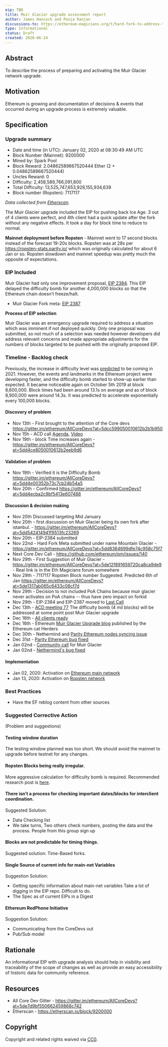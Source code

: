```yaml
---
eip: TBD
title: Muir Glacier upgrade assessment report
author: James Hancock and Pooja Ranjan 
discussions-to: https://ethereum-magicians.org/t/hard-fork-to-address-the-ice-age-eip-2387
type: Informational
status: Draft
created: 2020-06-24
---
```


## Abstract

To describe the process of preparing and activating the Muir Glacier network upgrade.

## Motivation

Ethereum is growing and documentation of decisions & events that occurred during an upgrade process is extremely valuable.

## Specification

### Upgrade summary 
* Date and time (in UTC): January 02, 2020 at 08:30:49 AM UTC
* Block Number (Mainnet): 9200000
* Mined by: Spark Pool
* Block Reward: 2.04862589667520444 Ether (2 + 0.04862589667520444)
* Uncles Reward: 0
* Difficulty: 2,458,589,766,091,800
* Total Difficulty: 13,525,747,653,928,155,934,639
* Block number (Ropsten): 7117117

*Data collected from [Etherscan](https://etherscan.io/block/9200000).*


The Muir Glacier upgrade included the EIP for pushing back Ice Age. 3 out of 4 clients were perfect, and 4th client had a quick update after the fork without any negative effects. It took a day for block time to reduce to normal.

**Mainnet deployment before Ropsten** - Mainnet went to 17 second blocks instead of the forecast 19-20s blocks. Ropsten was at 28s per https://ropsten-stats.parity.io/ which was originally calculated for about 6 Jan or so. Ropsten slowdown and mainnet speedup was pretty much the opposite of expectations. 


### EIP Included 

Muir Glacier had only one improvement proposal, [EIP 2384](https://eips.ethereum.org/EIPS/eip-2384). This EIP delayed the difficulty bomb for another 4,000,000 blocks so that the Ethereum chain doesn’t freeze/halt. 

* Muir Glacier Fork meta: [EIP 2387](https://eips.ethereum.org/EIPS/eip-2387) 

**Process of EIP selection**

Muir Glacier was an emergency upgrade required to address a situation which was imminent if not deployed quickly. Only one proposal was submitted, so not much of a selection was needed however developers did address relevant concerns and made appropriate adjustments for the numbers of blocks targeted to be pushed with the originally proposed EIP.

### Timeline - Backlog check

Previously, the increase in difficulty level was [predicted](https://www.reddit.com/r/ethereum/comments/4iozgf/in_around_14_month_the_difficulty_bomb_will_make/d30c0lq/) to be coming in 2021. However, the events and landmarks in the Ethereum project were developing faster, and the difficulty bomb started to show-up earlier than expected. It became noticeable again on October 5th 2019 at block 8,600,000. Block times had been around 13.1s on average and as of block 8,900,000 were around 14.3s. It was predicted to accelerate exponentially every 100,000 blocks. 

#### Discovery of problem 
* Nov 13th - First brought to the attention of the Core devs https://gitter.im/ethereum/AllCoreDevs?at=5dcc599050010612b2b1b950
* Nov 15h - ACD call [Agenda](https://github.com/ethereum/pm/issues/138), [Video](https://youtu.be/3qZFiETlDtk?t=3457)
* Nov 19th - block Time increases again - https://gitter.im/ethereum/AllCoreDevs?at=5dd4ce8050010612b2eeb9d6

#### Validation of problem
* Nov 19th - Verified it is the Difficulty Bomb https://gitter.im/ethereum/AllCoreDevs?at=5dd4e00352b73c7cb24b54a5
* Nov 20th - Confirmed https://gitter.im/ethereum/AllCoreDevs?at=5dd4ecba2c9bf5413e607488

#### Discussion & decision making 
* Nov 20th Discussed targeting Mid January
* Nov 20th - first discussion on Muir Glacier being its own fork after istanbul. - https://gitter.im/ethereum/AllCoreDevs?at=5dd542414941f9513fc23269
* Nov 20th - EIP-2384 submitted
* Nov 22nd - Hard Fork Meta submitted under name Mountain Glacier - https://gitter.im/ethereum/AllCoreDevs?at=5dd8364699dfe74c958c75f7 
* Next Core Dev Call - https://github.com/ethereum/pm/issues/140
* Nov 29th -  First Suggestion of Muir Glacier - https://gitter.im/ethereum/AllCoreDevs?at=5de12f891659720ca8ca9de9 - Real link is in the Eth Magicians forum somewhere
* Nov 29th - 7117117 Ropsten Block number Suggested. Predicted 6th of Jan https://gitter.im/ethereum/AllCoreDevs?at=5de1317ab065c6433c08cf7d
* Nov 29th - Decision to not included PoA Chains because muir glacier never activates on PoA chains -- thus have zero impact on forkid
* Nov 29th - EIP-2384 and EIP-2387 moved to [Last Call](https://github.com/ethereum/EIPs/pull/2408)
* Dec 13th - [ACD meeting 77](https://github.com/ethereum/pm/blob/master/All%20Core%20Devs%20Meetings/Meeting%2077.md) The difficulty bomb (4 mil blocks) will be addressed at some point post Muir Glacier upgrade
* Dec 16th - [All clients ready](https://gitter.im/ethereum/AllCoreDevs?at=5df82418578ecf4b1fb7991a)
* Dec 16th - Ethereum [Muir Glacier Upgrade blog](https://medium.com/ethereum-cat-herders/ethereum-muir-glacier-upgrade-89b8cea5a210) published by the Ethereum cat Herders
* Dec 30th - Nethermind and [Parity Ethereum nodes syncing issue](https://gitter.im/ethereum/AllCoreDevs?at=5e0abb7e2640a676295a0d6d) 
* Dec 31st - [Parity Ethereum bug fixed](https://www.parity.io/new-parity-ethereum-update-protects-against-possible-attack/)
* Jan 02nd - [Community call](https://gitter.im/ethereum/AllCoreDevs?at=5e0da713eaa2cd096fde7365) for Muir Glacier 
* Jan 02nd - [Nethermind's bug fixed](https://gitter.im/ethereum/AllCoreDevs?at=5e0ddf550fd3413f4c942e6c)

#### Implementation
* Jan 02, 2020: Activation on [Ethereum main network](https://etherscan.io/block/9200000)
* Jan 13, 2020: Activation on [Ropsten network](https://ropsten.etherscan.io/block/7117117)

### Best Practices
* Have the EF reblog content from other sources

### Suggested Corrective Action
(Problem and suggestions)

#### Testing window duration
The testing window planned was too short. We should avoid the mainnet to upgrade before testnet for any changes.

#### Ropsten Blocks being really irregular.
More aggressive calculation for difficulty bomb is required. Recommended research post is [here](https://ethresear.ch/t/deep-dive-into-current-pow-difficulty-adjustment-algorithm-and-a-possible-alternative/5267/12).

#### There isn’t a process for checking important dates/blocks for interclient coordination. 
Suggested Solution: 
* Data Checking list
* We take turns, Two others check numbers, posting the data and the process. People from this group sign up 

#### Blocks are not predictable for timing things.
Suggested solution:
Time-Based forks.

#### Single Source of current info for main-net Variables
Suggestion Solution: 
* Getting specific information about main-net variables Take a lot of digging in the EIP repo. Difficult to do.
* The Spec as of current EIPs in a Digest

#### Ethereum RedPhone Initiative
Suggestion Solution: 
* Communicating from the CoreDevs out
* Pub/Sub model


## Rationale

An informational EIP with upgrade analysis should help in visibility and traceability of the scope of changes as well as provide an easy accessibility of historic data for community reference.

## Resources
* All Core Dev Gitter - https://gitter.im/ethereum/AllCoreDevs?at=5de7d9bf550662459868c742
* Etherscan - https://etherscan.io/block/9200000

## Copyright

Copyright and related rights waived via [CC0](https://creativecommons.org/publicdomain/zero/1.0/).
